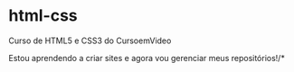 # html-css
 Curso de HTML5 e CSS3 do CursoemVideo

 Estou aprendendo a criar sites e agora vou gerenciar meus repositórios!/*

